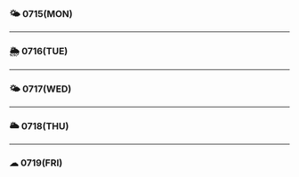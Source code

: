 ### 🌤 0715(MON)



---

### 🌦 0716(TUE)




---

### 🌤 0717(WED)



---

### 🌥 0718(THU)


---

### ☁ 0719(FRI)
